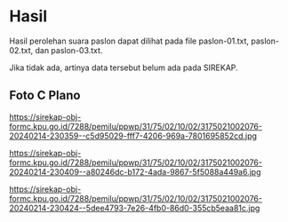 # Hasil

Hasil perolehan suara paslon dapat dilihat pada file paslon-01.txt, paslon-02.txt, dan paslon-03.txt.

Jika tidak ada, artinya data tersebut belum ada pada SIREKAP.

## Foto C Plano

https://sirekap-obj-formc.kpu.go.id/7288/pemilu/ppwp/31/75/02/10/02/3175021002076-20240214-230359--c5d95029-fff7-4206-969a-7801695852cd.jpg

https://sirekap-obj-formc.kpu.go.id/7288/pemilu/ppwp/31/75/02/10/02/3175021002076-20240214-230409--a80246dc-b172-4ada-9867-5f5088a449a6.jpg

https://sirekap-obj-formc.kpu.go.id/7288/pemilu/ppwp/31/75/02/10/02/3175021002076-20240214-230424--5dee4793-7e26-4fb0-86d0-355cb5eaa81c.jpg
